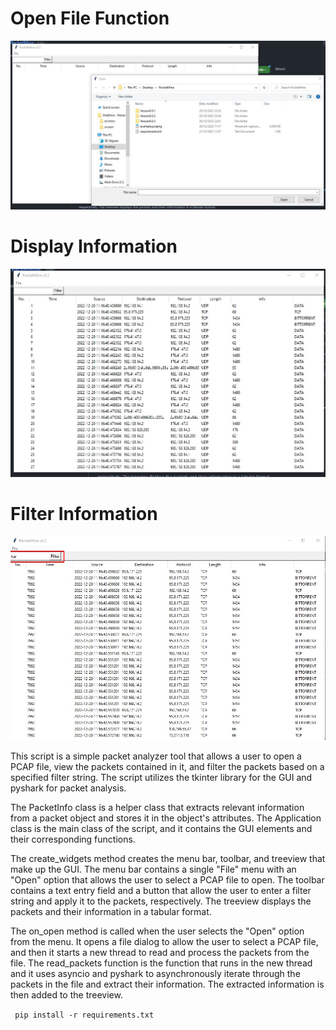 <h1>Open File Function</h1>

![Screenshot](Screenshot_1.jpg)

<h1>Display Information</h1>

![Screenshot](Screenshot_2.jpg)

<h1>Filter Information</h1>

![Screenshot](Screenshot_3.jpg)


This script is a simple packet analyzer tool that allows a user to open a PCAP file, view the packets contained in it, and filter the packets based on a specified filter string. The script utilizes the tkinter library for the GUI and pyshark for packet analysis.

The PacketInfo class is a helper class that extracts relevant information from a packet object and stores it in the object's attributes. The Application class is the main class of the script, and it contains the GUI elements and their corresponding functions.

The create_widgets method creates the menu bar, toolbar, and treeview that make up the GUI. The menu bar contains a single "File" menu with an "Open" option that allows the user to select a PCAP file to open. The toolbar contains a text entry field and a button that allow the user to enter a filter string and apply it to the packets, respectively. The treeview displays the packets and their information in a tabular format.

The on_open method is called when the user selects the "Open" option from the menu. It opens a file dialog to allow the user to select a PCAP file, and then it starts a new thread to read and process the packets from the file. The read_packets function is the function that runs in the new thread and it uses asyncio and pyshark to asynchronously iterate through the packets in the file and extract their information. The extracted information is then added to the treeview.


<code> pip install -r requirements.txt </code>
